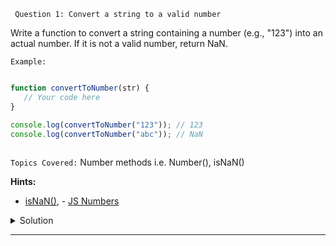 ` Question 1: Convert a string to a valid number`

 Write a function to convert a string containing a number (e.g., "123") into an actual number. If it is not a valid number, return NaN.

`Example:`

```javascript

function convertToNumber(str) {
   // Your code here
}

console.log(convertToNumber("123")); // 123
console.log(convertToNumber("abc")); // NaN
  
```

`Topics Covered:`
Number methods i.e. Number(), isNaN()
 
**Hints:**
- [isNaN()](https://www.w3schools.com/jsref/jsref_isnan.asp), - [JS Numbers](https://www.w3schools.com/jsref/jsref_number.asp)

<details>
  <summary>Solution</summary>

### Let's look at the solution:

```javascript

function convertToNumber(str) {
    const number = Number(str); // Try to convert the string to a number
    return isNaN(number) ? NaN : number; // If conversion fails, return NaN
}

console.log(convertToNumber("123"));  // 123
console.log(convertToNumber("abc"));  // NaN
console.log(convertToNumber("12.34")); // 12.34
  
```

**Explanation:**


- Number(str): tries to convert the string to a number.
- isNaN(number): checks if the result is not a valid number and returns NaN if it's invalid.
  
</details>
 
---- 
